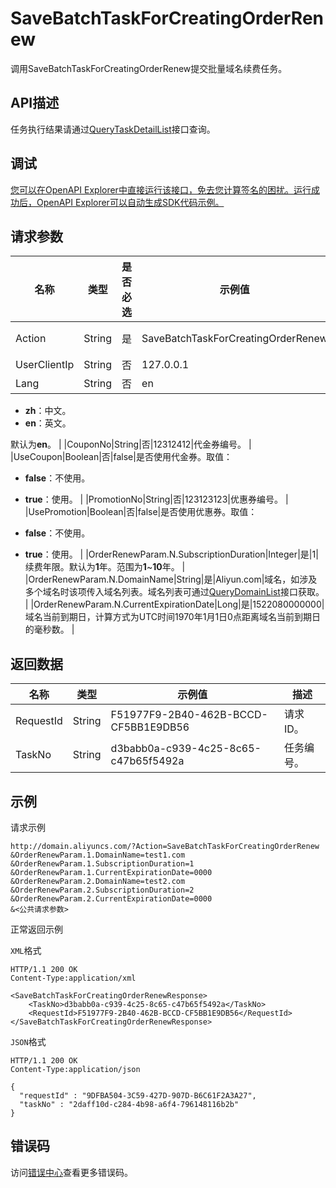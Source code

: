 # SaveBatchTaskForCreatingOrderRenew

调用SaveBatchTaskForCreatingOrderRenew提交批量域名续费任务。

## API描述

任务执行结果请通过[QueryTaskDetailList](~~67710~~)接口查询。

## 调试

[您可以在OpenAPI Explorer中直接运行该接口，免去您计算签名的困扰。运行成功后，OpenAPI Explorer可以自动生成SDK代码示例。](https://api.aliyun.com/#product=Domain&api=SaveBatchTaskForCreatingOrderRenew&type=RPC&version=2018-01-29)

## 请求参数

|名称|类型|是否必选|示例值|描述|
|--|--|----|---|--|
|Action|String|是|SaveBatchTaskForCreatingOrderRenew|系统规定参数。取值：**SaveBatchTaskForCreatingOrderRenew**。 |
|UserClientIp|String|否|127.0.0.1|用户IP，可以设置为**127.0.0.1**。 |
|Lang|String|否|en|接口返回错误信息语言。取值：

 -   **zh**：中文。
-   **en**：英文。

 默认为**en**。 |
|CouponNo|String|否|12312412|代金券编号。 |
|UseCoupon|Boolean|否|false|是否使用代金券。取值：

 -   **false**：不使用。
-   **true**：使用。 |
|PromotionNo|String|否|123123123|优惠券编号。 |
|UsePromotion|Boolean|否|false|是否使用优惠券。取值：

 -   **false**：不使用。
-   **true**：使用。 |
|OrderRenewParam.N.SubscriptionDuration|Integer|是|1|续费年限。默认为**1**年。范围为**1**~**10**年。 |
|OrderRenewParam.N.DomainName|String|是|Aliyun.com|域名，如涉及多个域名时该项传入域名列表。域名列表可通过[QueryDomainList](~~67712~~)接口获取。 |
|OrderRenewParam.N.CurrentExpirationDate|Long|是|1522080000000|域名当前到期日，计算方式为UTC时间1970年1月1日0点距离域名当前到期日的毫秒数。 |

## 返回数据

|名称|类型|示例值|描述|
|--|--|---|--|
|RequestId|String|F51977F9-2B40-462B-BCCD-CF5BB1E9DB56|请求ID。 |
|TaskNo|String|d3babb0a-c939-4c25-8c65-c47b65f5492a|任务编号。 |

## 示例

请求示例

```
http://domain.aliyuncs.com/?Action=SaveBatchTaskForCreatingOrderRenew
&OrderRenewParam.1.DomainName=test1.com
&OrderRenewParam.1.SubscriptionDuration=1
&OrderRenewParam.1.CurrentExpirationDate=0000
&OrderRenewParam.2.DomainName=test2.com
&OrderRenewParam.2.SubscriptionDuration=2
&OrderRenewParam.2.CurrentExpirationDate=0000
&<公共请求参数>
```

正常返回示例

`XML`格式

```
HTTP/1.1 200 OK
Content-Type:application/xml

<SaveBatchTaskForCreatingOrderRenewResponse>
    <TaskNo>d3babb0a-c939-4c25-8c65-c47b65f5492a</TaskNo>
    <RequestId>F51977F9-2B40-462B-BCCD-CF5BB1E9DB56</RequestId>
</SaveBatchTaskForCreatingOrderRenewResponse>
```

`JSON`格式

```
HTTP/1.1 200 OK
Content-Type:application/json

{
  "requestId" : "9DFBA504-3C59-427D-907D-B6C61F2A3A27",
  "taskNo" : "2daff10d-c284-4b98-a6f4-796148116b2b"
}
```

## 错误码

访问[错误中心](https://error-center.alibabacloud.com/status/product/Domain)查看更多错误码。

